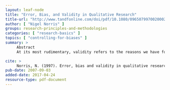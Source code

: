 ```yaml
---
layout: leaf-node
title: "Error, Bias, and Validity in Qualitative Research"
title-url: "http://www.tandfonline.com/doi/pdf/10.1080/09650799700200020"
author: [ "Nigel Norris" ]
groups: research-principles-and-methodologies
categories: [ "research-basics" ]
topics: [ "controlling-for-biases" ]
summary: >
     Abstract
     At its most rudimentary, validity refers to the reasons we have for believing truth claims, what Dewey called ?warranted assertibility? (Phillips, 1987). These truth claims may take the form of statements of fact, descriptions, accounts, propositions, generalisations, inferences, interpretations, judgements or arguments. Irrespective of their form what is important is why we believe the things that we do and how we justify the claims we make.

cite: >
     Norris, N. (1997). Error, bias and validity in qualitative research. Educational action research, 5(1), 172-176.
pub-date: 2007-09-03
added-date: 2017-04-24
resource-type: pdf-document
---
```

